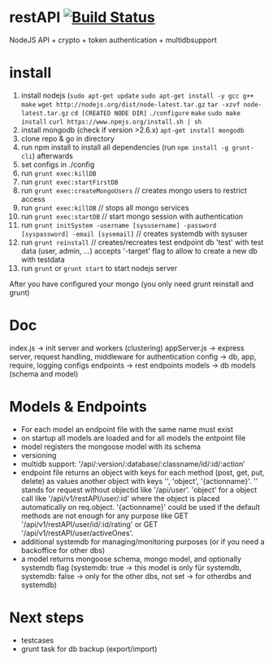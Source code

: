 restAPI [![Build Status](https://travis-ci.org/KillerCodeMonkey/restAPI.svg?branch=master)](https://travis-ci.org/KillerCodeMonkey/restAPI)
=======

NodeJS API + crypto + token authentication + multidbsupport

install
=======
1. install nodejs (`sudo apt-get update`
`sudo apt-get install -y gcc g++ make`
`wget http://nodejs.org/dist/node-latest.tar.gz`
`tar -xzvf node-latest.tar.gz`
`cd [CREATED NODE DIR]`
`./configure`
`make`
`sudo make install`
`curl https://www.npmjs.org/install.sh | sh`
2. install mongodb (check if version >2.6.x)
`apt-get install mongodb`
3. clone repo & go in directory
4. run npm install to install all dependencies (run `npm install -g grunt-cli`) afterwards
5. set configs in ./config
6. run `grunt exec:killDB`
7. run `grunt exec:startFirstDB`
7. run `grunt exec:createMongoUsers` // creates mongo users to restrict access
8. run `grunt exec:killDB` // stops all mongo services
9. run `grunt exec:startDB` // start mongo session with authentication
10. run `grunt initSystem -username [sysusername] -password [syspassword] -email [sysemail]` // creates systemdb with sysuser
11. run `grunt reinstall` // creates/recreates test endpoint db 'test' with test data (user, admin, ...) accepts '-target' flag to allow to create a new db with testdata
12. run `grunt` or `grunt start` to start nodejs server

After you have configured your mongo (you only need grunt reinstall and grunt)

Doc
===
index.js -> init server and workers (clustering)
appServer.js -> express server, request handling, middleware for authentication
config -> db, app, require, logging configs
endpoints -> rest endpoints
models -> db models (schema and model)

Models & Endpoints
=================
* For each model an endpoint file with the same name must exist
* on startup all models are loaded and for all models the entpoint file
* model registers the mongoose model with its schema
* versioning
* multidb support: '/api/:version/:database/:classname/id/:id/:action'
* endpoint file returns an object with keys for each method (post, get, put, delete) as values another object with keys '', 'object', '{actionname}'. '' stands for request without objectid like '/api/user'. 'object' for a object call like '/api/v1/restAPI/user/:id' where the object is placed automatically on req.object. '{actionname}' could be used if the default methods are not enough for any purpose like GET '/api/v1/restAPI/user/id/:id/rating' or GET '/api/v1/restAPI/user/activeOnes'.
* additional systemdb for managing/monitoring purposes (or if you need a backoffice for other dbs)
* a model returns mongoose schema, mongo model, and optionally systemdb flag (systemdb: true -> this model is only für systemdb, systemdb: false -> only for the other dbs, not set -> for otherdbs and systemdb)

Next steps
==========
* testcases
* grunt task for db backup (export/import)
